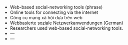 - Web-based social-networking tools (phrase)
- Online tools for connecting via the internet
- Công cụ mạng xã hội dựa trên web
- Webbasierte soziale Netzwerkanwendungen (German)
- Researchers used web-based social-networking tools.
- —
- —